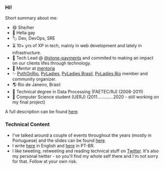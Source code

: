### Hi!

Short summary about me:

- 😄 She/her
- 🌈 Hella gay
- 🏷 Dev, DevOps, SRE
- ⏳ 10+ yrs of XP in tech, mainly in web development and lately in infrastructure.
- 💚 Tech Lead @ [@stone-payments](https://github.com/stone-payments) and commited to making an impact on our clients lifes through technology.
- 🥰 Mentor at [mentoria](https://github.com/training-center/mentoria)
- ✨ [PythOnRio](http://pythonrio.python.org.br/), [PyLadies](https://github.com/pyladies), [PyLadies Brasil](https://github.com/pyladies-brazil), [PyLadies Rio](https://github.com/pyladiesrio) member and community organizer.
- 🌎 Rio de Janeiro, Brasil
- 🏫 Technical degree in Data Processing (FAETEC/RJ) (2008-2011)
- 🏫 Computer Science student (UERJ) (2011.............2020 - still working on my final project)

A full description can be found [here](https://biancarosa.com.br/about/). 

### Technical Content

- I've talked around a couple of events throughout the years (mostly in Portuguese) and the slides can be found [here](https://biancarosa.com.br/talks/).
- I write [here](https://biancarosa.com.br) in English and [here](https://biancarosa.com.br/pt/) in PT-BR.
- I like tweeting, retweeting and reading technical stuff on [Twitter](https://twitter.com/__biancarosa). It's also my personal twitter - so you'll find my whole self there and I'm not sorry for that. Follow at your own risk.
